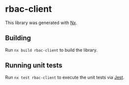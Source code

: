 # rbac-client

This library was generated with [Nx](https://nx.dev).

## Building

Run `nx build rbac-client` to build the library.

## Running unit tests

Run `nx test rbac-client` to execute the unit tests via [Jest](https://jestjs.io).
